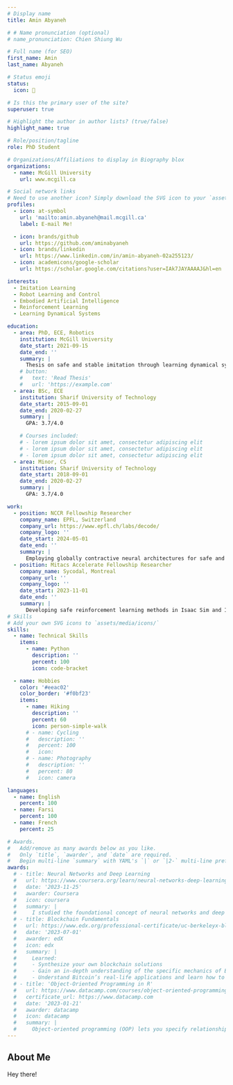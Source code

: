 ```yaml
---
# Display name
title: Amin Abyaneh

# # Name pronunciation (optional)
# name_pronunciation: Chien Shiung Wu

# Full name (for SEO)
first_name: Amin
last_name: Abyaneh

# Status emoji
status:
  icon: 🤖

# Is this the primary user of the site?
superuser: true

# Highlight the author in author lists? (true/false)
highlight_name: true

# Role/position/tagline
role: PhD Student

# Organizations/Affiliations to display in Biography blox
organizations:
  - name: McGill University
    url: www.mcgill.ca

# Social network links
# Need to use another icon? Simply download the SVG icon to your `assets/media/icons/` folder.
profiles:
  - icon: at-symbol
    url: 'mailto:amin.abyaneh@mail.mcgill.ca'
    label: E-mail Me!

  - icon: brands/github
    url: https://github.com/aminabyaneh
  - icon: brands/linkedin
    url: https://www.linkedin.com/in/amin-abyaneh-02a255123/
  - icon: academicons/google-scholar
    url: https://scholar.google.com/citations?user=IAk7JAYAAAAJ&hl=en

interests:
  - Imitation Learning
  - Robot Learning and Control
  - Embodied Artificial Intelligence
  - Reinforcement Learning
  - Learning Dynamical Systems

education:
  - area: PhD, ECE, Robotics
    institution: McGill University
    date_start: 2021-09-15
    date_end: ''
    summary: |
      Thesis on safe and stable imitation through learning dynamical systems. Supervised by Hsiu-Chin Lin.
    # button:
    #   text: 'Read Thesis'
    #   url: 'https://example.com'
  - area: BSc, ECE
    institution: Sharif University of Technology
    date_start: 2015-09-01
    date_end: 2020-02-27
    summary: |
      GPA: 3.7/4.0

    # Courses included:
    # - lorem ipsum dolor sit amet, consectetur adipiscing elit
    # - lorem ipsum dolor sit amet, consectetur adipiscing elit
    # - lorem ipsum dolor sit amet, consectetur adipiscing elit
  - area: Minor, CS
    institution: Sharif University of Technology
    date_start: 2018-09-01
    date_end: 2020-02-27
    summary: |
      GPA: 3.7/4.0

work:
  - position: NCCR Fellowship Researcher
    company_name: EPFL, Switzerland
    company_url: https://www.epfl.ch/labs/decode/
    company_logo: ''
    date_start: 2024-05-01
    date_end: ''
    summary: |
      Employing globally contractive neural architectures for safe and predictable imitation learning.
  - position: Mitacs Accelerate Fellowship Researcher
    company_name: Sycodal, Montreal
    company_url: ''
    company_logo: ''
    date_start: 2023-11-01
    date_end: ''
    summary: |
      Developing safe reinforcement learning methods in Isaac Sim and Isaac Lab simulators.
# Skills
# Add your own SVG icons to `assets/media/icons/`
skills:
  - name: Technical Skills
    items:
      - name: Python
        description: ''
        percent: 100
        icon: code-bracket

  - name: Hobbies
    color: '#eeac02'
    color_border: '#f0bf23'
    items:
      - name: Hiking
        description: ''
        percent: 60
        icon: person-simple-walk
      # - name: Cycling
      #   description: ''
      #   percent: 100
      #   icon:
      # - name: Photography
      #   description: ''
      #   percent: 80
      #   icon: camera

languages:
  - name: English
    percent: 100
  - name: Farsi
    percent: 100
  - name: French
    percent: 25

# Awards.
#   Add/remove as many awards below as you like.
#   Only `title`, `awarder`, and `date` are required.
#   Begin multi-line `summary` with YAML's `|` or `|2-` multi-line prefix and indent 2 spaces below.
awards:
  # - title: Neural Networks and Deep Learning
  #   url: https://www.coursera.org/learn/neural-networks-deep-learning
  #   date: '2023-11-25'
  #   awarder: Coursera
  #   icon: coursera
  #   summary: |
  #     I studied the foundational concept of neural networks and deep learning. By the end, I was familiar with the significant technological trends driving the rise of deep learning; build, train, and apply fully connected deep neural networks; implement efficient (vectorized) neural networks; identify key parameters in a neural network’s architecture; and apply deep learning to your own applications.
  # - title: Blockchain Fundamentals
  #   url: https://www.edx.org/professional-certificate/uc-berkeleyx-blockchain-fundamentals
  #   date: '2023-07-01'
  #   awarder: edX
  #   icon: edx
  #   summary: |
  #     Learned:
  #     - Synthesize your own blockchain solutions
  #     - Gain an in-depth understanding of the specific mechanics of Bitcoin
  #     - Understand Bitcoin’s real-life applications and learn how to attack and destroy Bitcoin, Ethereum, smart contracts and Dapps, and alternatives to Bitcoin’s Proof-of-Work consensus algorithm
  # - title: 'Object-Oriented Programming in R'
  #   url: https://www.datacamp.com/courses/object-oriented-programming-with-s3-and-r6-in-r
  #   certificate_url: https://www.datacamp.com
  #   date: '2023-01-21'
  #   awarder: datacamp
  #   icon: datacamp
  #   summary: |
  #     Object-oriented programming (OOP) lets you specify relationships between functions and the objects that they can act on, helping you manage complexity in your code. This is an intermediate level course, providing an introduction to OOP, using the S3 and R6 systems. S3 is a great day-to-day R programming tool that simplifies some of the functions that you write. R6 is especially useful for industry-specific analyses, working with web APIs, and building GUIs.
---
```


## About Me

Hey there!
